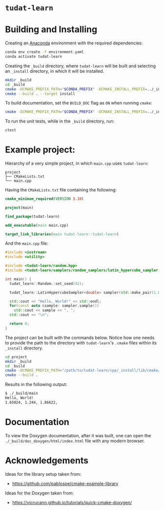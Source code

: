 # `tudat-learn`

# Building and Installing

Creating an [Anaconda](https://docs.anaconda.com/anaconda/install/index.html) environment with the required dependencies:

```bash
conda env create -f environment.yaml
conda activate tudat-learn
```


Creating the `_build` directory, where `tudat-learn` will be built and selecting an `_install` directory, in which it will be installed.
```bash
mkdir _build
cd _build
cmake -DCMAKE_PREFIX_PATH="$CONDA_PREFIX" -DCMAKE_INSTALL_PREFIX=../_install ..
cmake --build . --target install
```

To build documentation, set the `BUILD_DOC` flag as `ON` when running `cmake`:
```bash
cmake -DCMAKE_PREFIX_PATH="$CONDA_PREFIX" -DCMAKE_INSTALL_PREFIX=../_install -DBUILD_DOC=ON ..
```

To run the unit tests, while in the `_build` directory, run:
```bash
ctest
```

# Example project:

Hierarchy of a very simple project, in which `main.cpp` uses `tudat-learn`:
```
project
├── CMakeLists.txt
└── main.cpp
```

Having the `CMakeLists.txt` file containing the following:
```cmake
cmake_minimum_required(VERSION 3.10)

project(main)

find_package(tudat-learn)

add_executable(main main.cpp)

target_link_libraries(main tudat-learn::tudat-learn)
```

And the `main.cpp` file:
```cpp
#include <iostream>
#include <utility>

#include <tudat-learn/random.hpp>
#include <tudat-learn/samplers/random_samplers/latin_hypercube_sampler.hpp>

int main() {
  tudat_learn::Random::set_seed(42);

  tudat_learn::LatinHypercubeSampler<double> sampler(std::make_pair(1.0,2.0), 3);

  std::cout << "Hello, World!" << std::endl;
  for(const auto &sample: sampler.sample())
    std::cout << sample << ", ";
  std::cout << "\n";

  return 0;
}
```


The project can be built with the commands below. Notice how one needs to provide the path to the directory with `tudat-learn`'s `.cmake` files within its `_install` directory.
```bash
cd project
mkdir _build
cd _build
cmake -DCMAKE_PREFIX_PATH="/path/to/tudat-learn/cpp/_install/lib/cmake/tudat-learn" ..
cmake --build . 
```

Results in the following output:
```bash
$ ./_build/main
Hello, World!
1.65024, 1.244, 1.86622, 
```

# Documentation

To view the Doxygen documentation, after it was built, one can open the `./_build/doc_doxygen/html/index.html` file with any modern browser.

# Acknowledgements

Ideas for the library setup taken from:
- https://github.com/pablospe/cmake-example-library


Ideas for the Doxygen taken from:
- https://vicrucann.github.io/tutorials/quick-cmake-doxygen/
